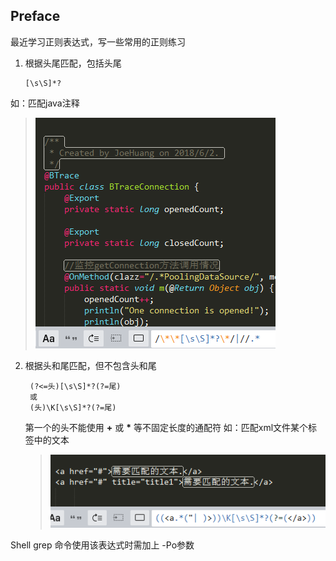 ## Preface

最近学习正则表达式，写一些常用的正则练习

1. 根据头尾匹配，包括头尾

       [\s\S]*?
    
如：匹配java注释

>![](https://github.com/HuangZhiAn/MyBlog/raw/master/resource/images/regex/java.png)

2. 根据头和尾匹配，但不包含头和尾

        (?<=头)[\s\S]*?(?=尾)
        或
        (头)\K[\s\S]*?(?=尾)
        
    第一个的头不能使用 **+** 或 **\***  等不固定长度的通配符
    如：匹配xml文件某个标签中的文本
    >![](https://github.com/HuangZhiAn/MyBlog/raw/master/resource/images/regex/匹配a标签.png)

Shell grep 命令使用该表达式时需加上 -Po参数
<!--stackedit_data:
eyJoaXN0b3J5IjpbLTQ2Mzc5NTE0MSwzNDE3NzExNzFdfQ==
-->